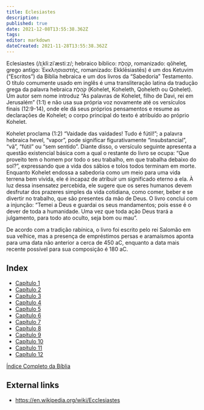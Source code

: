 ```yaml
---
title: Eclesiastes
description: 
published: true
date: 2021-12-08T13:55:38.362Z
tags: 
editor: markdown
dateCreated: 2021-11-28T13:55:38.362Z
---
```


Eclesiastes (/ɪˌkliːziˈæstiːz/; hebraico bíblico: קֹהֶלֶת, romanizado: qōheleṯ, grego antigo: Ἐκκλησιαστής, romanizado: Ekklēsiastēs) é um dos Ketuvim (“Escritos”) da Bíblia hebraica e um dos livros da “Sabedoria” Testamento. O título comumente usado em inglês é uma transliteração latina da tradução grega da palavra hebraica קֹהֶלֶת (Kohelet, Koheleth, Qoheleth ou Qohelet). Um autor sem nome introduz “As palavras de Kohelet, filho de Davi, rei em Jerusalém” (1:1) e não usa sua própria voz novamente até os versículos finais (12:9-14), onde ele dá seus próprios pensamentos e resume as declarações de Kohelet; o corpo principal do texto é atribuído ao próprio Kohelet.

Kohelet proclama (1:2) “Vaidade das vaidades! Tudo é fútil!”; a palavra hebraica hevel, “vapor”, pode significar figurativamente “insubstancial”, “vã”, “fútil” ou “sem sentido”. Diante disso, o versículo seguinte apresenta a questão existencial básica com a qual o restante do livro se ocupa: “Que proveito tem o homem por todo o seu trabalho, em que trabalha debaixo do sol?”, expressando que a vida dos sábios e tolos todos terminam em morte. Enquanto Kohelet endossa a sabedoria como um meio para uma vida terrena bem vivida, ele é incapaz de atribuir um significado eterno a ela. À luz dessa insensatez percebida, ele sugere que os seres humanos devem desfrutar dos prazeres simples da vida cotidiana, como comer, beber e se divertir no trabalho, que são presentes da mão de Deus. O livro conclui com a injunção: “Temei a Deus e guardai os seus mandamentos; pois esse é o dever de toda a humanidade. Uma vez que toda ação Deus trará a julgamento, para todo ato oculto, seja bom ou mau”.

De acordo com a tradição rabínica, o livro foi escrito pelo rei Salomão em sua velhice, mas a presença de empréstimos persas e aramaísmos aponta para uma data não anterior a cerca de 450 aC, enquanto a data mais recente possível para sua composição é 180 aC. 

## Index

- [Capítulo 1](/pt/Bible/Ecclesiastes/1)
- [Capítulo 2](/pt/Bible/Ecclesiastes/2)
- [Capítulo 3](/pt/Bible/Ecclesiastes/3)
- [Capítulo 4](/pt/Bible/Ecclesiastes/4)
- [Capítulo 5](/pt/Bible/Ecclesiastes/5)
- [Capítulo 6](/pt/Bible/Ecclesiastes/6)
- [Capítulo 7](/pt/Bible/Ecclesiastes/7)
- [Capítulo 8](/pt/Bible/Ecclesiastes/8)
- [Capítulo 9](/pt/Bible/Ecclesiastes/9)
- [Capítulo 10](/pt/Bible/Ecclesiastes/10)
- [Capítulo 11](/pt/Bible/Ecclesiastes/11)
- [Capítulo 12](/pt/Bible/Ecclesiastes/12)



[Índice Completo da Bíblia](/pt/index/bible)


## External links

- https://en.wikipedia.org/wiki/Ecclesiastes